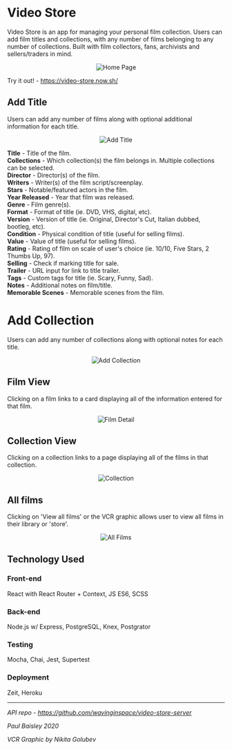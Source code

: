 # Video Store

Video Store is an app for managing your personal film collection. Users can add film titles and collections, with any number of films belonging to any number of collections. Built with film collectors, fans, archivists and sellers/traders in mind.

<p align="center">
<img src="./src/images/screenshots/home.png" align="center" alt="Home Page" title="Home Page">  
</p>

Try it out! - https://video-store.now.sh/

## Add Title

Users can add any number of films along with optional additional information for each title.

<p align="center">
<img src="./src/images/screenshots/addtitle.png" align="center" alt="Add Title" title="Add Title">  
</p>

**Title** - Title of the film.  
**Collections** - Which collection(s) the film belongs in. Multiple collections can be selected.  
**Director** - Director(s) of the film.  
**Writers** - Writer(s) of the film script/screenplay.  
**Stars** - Notable/featured actors in the film.  
**Year Released** - Year that film was released.  
**Genre** - Film genre(s).  
**Format** - Format of title (ie. DVD, VHS, digital, etc).  
**Version** - Version of title (ie. Original, Director's Cut, Italian dubbed, bootleg, etc).  
**Condition** - Physical condition of title (useful for selling films).  
**Value** - Value of title (useful for selling films).  
**Rating** - Rating of film on scale of user's choice (ie. 10/10, Five Stars, 2 Thumbs Up, 97).  
**Selling** - Check if marking title for sale.  
**Trailer** - URL input for link to title trailer.  
**Tags** - Custom tags for title (ie. Scary, Funny, Sad).  
**Notes** - Additional notes on film/title.  
**Memorable Scenes** - Memorable scenes from the film.

# Add Collection

Users can add any number of collections along with optional notes for each title.

<p align="center">
<img src="./src/images/screenshots/addcollection.png" align="center" alt="Add Collection" title="Add Collection">  
</p>

## Film View

Clicking on a film links to a card displaying all of the information entered for that film.

<p align="center">
<img src="./src/images/screenshots/filmdetail.png" align="center" alt="Film Detail" title="Film Detail">  
</p>

## Collection View

Clicking on a collection links to a page displaying all of the films in that collection.

<p align="center">
<img src="./src/images/screenshots/collection.png" align="center" alt="Collection" title="Collection">  
</p>

## All films

Clicking on 'View all films' or the VCR graphic allows user to view all films in their library or 'store'.

<p align="center">
<img src="./src/images/screenshots/allfilms.png" align="center" alt="All Films" title="All Films">  
</p>

## Technology Used

### Front-end

React with React Router + Context, JS ES6, SCSS

### Back-end

Node.js w/ Express, PostgreSQL, Knex, Postgrator

### Testing

Mocha, Chai, Jest, Supertest

### Deployment

Zeit, Heroku

---
*API repo - https://github.com/wavinginspace/video-store-server*

_Paul Baisley 2020_

_VCR Graphic by Nikita Golubev_
